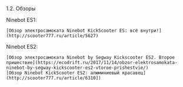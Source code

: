 1.2. Обзоры

Ninebot ES1:

    [Обзор электросамоката Ninebot KickScooter ES: всё внутри!](http://scooter777.ru/article/5627)

Ninebot ES2:

    [Обзор электросамоката Ninebot by Segway Kickscooter ES2. Второе пришествие](https://ecodrift.ru/2017/11/14/obzor-elektrosamokata-ninebot-by-segway-kickscooter-es2-vtoroe-prishestvie/)
    [Обзор Ninebot KickScooter ES2: алюминиевый красавец](http://scooter777.ru/article/6310])